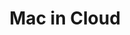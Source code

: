 ---
facebook: https://facebook.com/MacinCloud
googleplus: https://plus.google.com/109197363139470664914
logohandle: macincloud
sort: macincloud
title: Mac in Cloud
twitter: https://x.com/MacinCloud
website: https://www.macincloud.com/
---